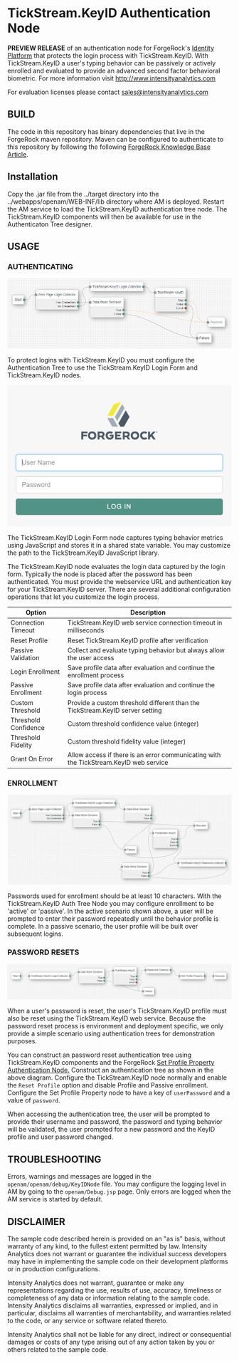 <!--
 * The contents of this file are subject to the terms of the Common Development and
 * Distribution License (the License). You may not use this file except in compliance with the
 * License.
 *
 * You can obtain a copy of the License at legal/CDDLv1.0.txt. See the License for the
 * specific language governing permission and limitations under the License.
 *
 * When distributing Covered Software, include this CDDL Header Notice in each file and include
 * the License file at legal/CDDLv1.0.txt. If applicable, add the following below the CDDL
 * Header, with the fields enclosed by brackets [] replaced by your own identifying
 * information: "Portions copyright [year] [name of copyright owner]".
 *
 * Copyright ${data.get('yyyy')} ForgeRock AS.
-->
# TickStream.KeyID Authentication Node

**PREVIEW RELEASE** of an authentication node for ForgeRock's [Identity Platform][forgerock_platform] that protects the login process with TickStream.KeyID. With TickStream.KeyID a user's typing behavior can be passively or actively enrolled and evaluated to provide an advanced second factor behavioral biometric. For more information visit <http://www.intensityanalytics.com>

For evaluation licenses please contact <sales@intensityanalytics.com>

## BUILD ##

The code in this repository has binary dependencies that live in the ForgeRock maven repository. Maven can be configured to authenticate to this repository by following the following [ForgeRock Knowledge Base Article](https://backstage.forgerock.com/knowledge/kb/article/a74096897).

## Installation ##
Copy the .jar file from the ../target directory into the ../webapps/openam/WEB-INF/lib directory where AM is deployed. Restart the AM service to load the TickStream.KeyID authentication tree node. The TickStream.KeyID components will then be available for use in the Authenticaton Tree designer.

## USAGE ##

### AUTHENTICATING ###
![](./images/authtree.png)

To protect logins with TickStream.KeyID you must configure the Authentication Tree to use the TickStream.KeyID Login Form and TickStream.KeyID nodes.

![](./images/loginform.png)

The TickStream.KeyID Login Form node captures typing behavior metrics using JavaScript and stores it in a shared state variable. You may customize the path to the TickStream.KeyID JavaScript library.

The TickStream.KeyID node evaluates the login data captured by the login form. Typically the node is placed after the password has been authenticated. You must provide the webservice URL and authentication key for your TickStream.KeyID server. There are several additional configuration operations that let you customize the login process.

Option | Description
-- | --
Connection Timeout | TickStream.KeyID web service connection timeout in milliseconds
Reset Profile | Reset TickStream.KeyID profile after verification
Passive Validation | Collect and evaluate typing behavior but always allow the user access
Login Enrollment | Save profile data after evaluation and continue the enrollment process
Passive Enrollment | Save profile data after evaluation and continue the login process
Custom Threshold | Provide a custom threshold different than the TickStream.KeyID server setting
Threshold Confidence | Custom threshold confidence value (integer)
Threshold Fidelity | Custom threshold fidelity value (integer)
Grant On Error | Allow access if there is an error communicating with the TickStream.KeyID web service

### ENROLLMENT ###

![](./images/activeauthtree.png)

Passwords used for enrollment should be at least 10 characters. With the TickStream.KeyID Auth Tree Node you may configure enrollment to be 'active' or 'passive'. In the active scenario shown above, a user will be prompted to enter their password repeatedly until the behavior profile is complete. In a passive scenario, the user profile will be built over subsequent logins.

### PASSWORD RESETS ###

![](./images/resetauthtree.png)

When a user's password is reset, the user's TickStream.KeyID profile must also be reset using the TickStream.KeyID web service. Because the password reset process is environment and deployment specific, we only provide a simple scenario using authentication trees for demonstration purposes. 

You can construct an password reset authentication tree using TickStream.KeyID components and the ForgeRock [Set Profile Property Authentication Node.](https://github.com/ForgeRock/set-profile-property-auth-tree-node) Construct an authentication tree as shown in the above diagram. Configure the TickStream.KeyID node normally and enable the `Reset Profile` option and disable Profile and Passive enrollment. Configure the Set Profile Property node to have a key of `userPassword` and a value of `password`.

When accessing the authentication tree, the user will be prompted to provide their username and password, the password and typing behavior will be validated, the user prompted for a new password and the KeyID profile and user password changed.

## TROUBLESHOOTING ##

Errors, warnings and messages are logged in the `openam/openam/debug/KeyIDNode` file. You may configure the logging level in AM by going to the `openam/Debug.jsp` page. Only errors are logged when the AM service is started by default.

## DISCLAIMER ##

The sample code described herein is provided on an "as is" basis, without warranty of any kind, to the fullest extent permitted by law. Intensity Analytics does not warrant or guarantee the individual success developers may have in implementing the sample code on their development platforms or in production configurations.

Intensity Analytics does not warrant, guarantee or make any representations regarding the use, results of use, accuracy, timeliness or completeness of any data or information relating to the sample code. Intensity Analytics disclaims all warranties, expressed or implied, and in particular, disclaims all warranties of merchantability, and warranties related to the code, or any service or software related thereto.

Intensity Analytics shall not be liable for any direct, indirect or consequential damages or costs of any type arising out of any action taken by you or others related to the sample code.

[forgerock_platform]: https://www.forgerock.com/platform/  
